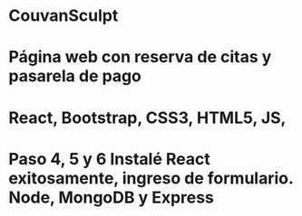 # CouvanSculpt
# Página web con reserva de citas y pasarela de pago
# React, Bootstrap, CSS3, HTML5, JS, 
# Paso 4, 5 y 6 Instalé React exitosamente, ingreso de formulario. Node, MongoDB y Express
